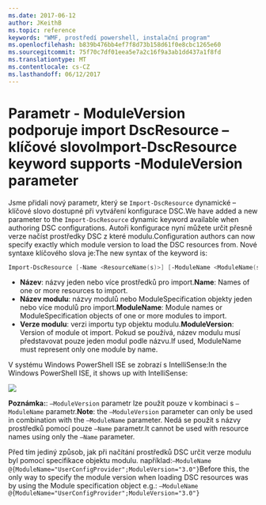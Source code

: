 ```yaml
---
ms.date: 2017-06-12
author: JKeithB
ms.topic: reference
keywords: "WMF, prostředí powershell, instalační program"
ms.openlocfilehash: b839b476bb4ef7f8d73b158d61f0e8cbc1265e60
ms.sourcegitcommit: 75f70c7df01eea5e7a2c16f9a3ab1dd437a1f8fd
ms.translationtype: MT
ms.contentlocale: cs-CZ
ms.lasthandoff: 06/12/2017
---
```

# <a name="import-dscresource-keyword-supports--moduleversion-parameter"></a><span data-ttu-id="ab89b-102">Parametr - ModuleVersion podporuje import DscResource – klíčové slovo</span><span class="sxs-lookup"><span data-stu-id="ab89b-102">Import-DscResource keyword supports -ModuleVersion parameter</span></span>

<span data-ttu-id="ab89b-103">Jsme přidali nový parametr, který se `Import-DscResource` dynamické – klíčové slovo dostupné při vytváření konfigurace DSC.</span><span class="sxs-lookup"><span data-stu-id="ab89b-103">We have added a new parameter to the `Import-DscResource` dynamic keyword available when authoring DSC configurations.</span></span> <span data-ttu-id="ab89b-104">Autoři konfigurace nyní můžete určit přesně verze načíst prostředky DSC z které modulu.</span><span class="sxs-lookup"><span data-stu-id="ab89b-104">Configuration authors can now specify exactly which module version to load the DSC resources from.</span></span> <span data-ttu-id="ab89b-105">Nové syntaxe klíčového slova je:</span><span class="sxs-lookup"><span data-stu-id="ab89b-105">The new syntax of the keyword is:</span></span>

```powershell
Import-DscResource [-Name <ResourceName(s)>] [-ModuleName <ModuleName(s)>] [-ModuleVersion <ModuleVersion>]
```

* <span data-ttu-id="ab89b-106">**Název**: názvy jeden nebo více prostředků pro import.</span><span class="sxs-lookup"><span data-stu-id="ab89b-106">**Name**: Names of one or more resources to import.</span></span>
* <span data-ttu-id="ab89b-107">**Název modulu**: názvy modulů nebo ModuleSpecification objekty jeden nebo více modulů pro import.</span><span class="sxs-lookup"><span data-stu-id="ab89b-107">**ModuleName**: Module names or ModuleSpecification objects of one or more modules to import.</span></span>
* <span data-ttu-id="ab89b-108">**Verze modulu**: verzi importu typ objektu modulu.</span><span class="sxs-lookup"><span data-stu-id="ab89b-108">**ModuleVersion**: Version of module ot import.</span></span> <span data-ttu-id="ab89b-109">Pokud se používá, název modulu musí představovat pouze jeden modul podle názvu.</span><span class="sxs-lookup"><span data-stu-id="ab89b-109">If used, ModuleName must represent only one module by name.</span></span> 

<span data-ttu-id="ab89b-110">V systému Windows PowerShell ISE se zobrazí s IntelliSense:</span><span class="sxs-lookup"><span data-stu-id="ab89b-110">In the Windows PowerShell ISE, it shows up with IntelliSense:</span></span>

![](../images/Import-DscResource-Modversion.jpg)

<span data-ttu-id="ab89b-111">**Poznámka:**: `–ModuleVersion` parametr lze použít pouze v kombinaci s `–ModuleName` parametr.</span><span class="sxs-lookup"><span data-stu-id="ab89b-111">**Note**: the `–ModuleVersion` parameter can only be used in combination with the `–ModuleName` parameter.</span></span> <span data-ttu-id="ab89b-112">Nedá se použít s názvy prostředků pomocí pouze `–Name` parametr.</span><span class="sxs-lookup"><span data-stu-id="ab89b-112">It cannot be used with resource names using only the `–Name` parameter.</span></span>

<span data-ttu-id="ab89b-113">Před tím jediný způsob, jak při načítání prostředků DSC určit verze modulu byl pomocí specifikace objektu modulu. například:`–ModuleName @{ModuleName="UserConfigProvider";ModuleVersion="3.0"}`</span><span class="sxs-lookup"><span data-stu-id="ab89b-113">Before this, the only way to specify the module version when loading DSC resources was by using the Module specification object e.g.: `–ModuleName @{ModuleName="UserConfigProvider";ModuleVersion="3.0"}`</span></span>

